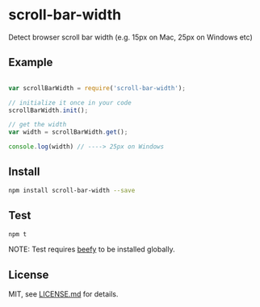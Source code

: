 # scroll-bar-width
Detect browser scroll bar width (e.g. 15px on Mac, 25px on Windows etc)

## Example
```javascript

var scrollBarWidth = require('scroll-bar-width');

// initialize it once in your code
scrollBarWidth.init();

// get the width
var width = scrollBarWidth.get();

console.log(width) // ----> 25px on Windows
```

## Install
```sh
npm install scroll-bar-width --save
``` 
 
## Test
```sh
npm t
```
NOTE: Test requires [beefy](http://didact.us/beefy/) to be installed globally.

 
## License
MIT, see [LICENSE.md](http://github.com/Jam3/scroll-bar-width/blob/master/LICENSE) for details.
